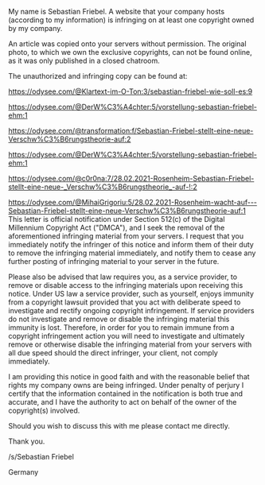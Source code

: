 My name is Sebastian Friebel. A website that your company hosts (according to my information) is infringing on at least one copyright owned by my company.

An article was copied onto your servers without permission. The original photo, to which we own the exclusive copyrights, can not be found online, as it was only published in a closed chatroom.

The unauthorized and infringing copy can be found at:

https://odysee.com/@Klartext-im-O-Ton:3/sebastian-friebel-wie-soll-es:9

https://odysee.com/@DerW%C3%A4chter:5/vorstellung-sebastian-friebel-ehm:1

https://odysee.com/@transformation:f/Sebastian-Friebel-stellt-eine-neue-Verschw%C3%B6rungstheorie-auf:2

https://odysee.com/@DerW%C3%A4chter:5/vorstellung-sebastian-friebel-ehm:1

https://odysee.com/@c0r0na:7/28.02.2021-Rosenheim-Sebastian-Friebel-stellt-eine-neue-_Verschw%C3%B6rungstheorie_-auf-!:2

https://odysee.com/@MihaiGrigoriu:5/28.02.2021-Rosenheim-wacht-auf---Sebastian-Friebel-stellt-eine-neue-Verschw%C3%B6rungstheorie-auf:1
This letter is official notification under Section 512(c) of the Digital Millennium Copyright Act ("DMCA"), and I seek the removal of the aforementioned infringing material from your servers. I request that you immediately notify the infringer of this notice and inform them of their duty to remove the infringing material immediately, and notify them to cease any further posting of infringing material to your server in the future.

Please also be advised that law requires you, as a service provider, to remove or disable access to the infringing materials upon receiving this notice. Under US law a service provider, such as yourself, enjoys immunity from a copyright lawsuit provided that you act with deliberate speed to investigate and rectify ongoing copyright infringement. If service providers do not investigate and remove or disable the infringing material this immunity is lost. Therefore, in order for you to remain immune from a copyright infringement action you will need to investigate and ultimately remove or otherwise disable the infringing material from your servers with all due speed should the direct infringer, your client, not comply immediately.

I am providing this notice in good faith and with the reasonable belief that rights my company owns are being infringed. Under penalty of perjury I certify that the information contained in the notification is both true and accurate, and I have the authority to act on behalf of the owner of the copyright(s) involved.

Should you wish to discuss this with me please contact me directly.

Thank you.

/s/Sebastian Friebel

<personal information reducted>

Germany
